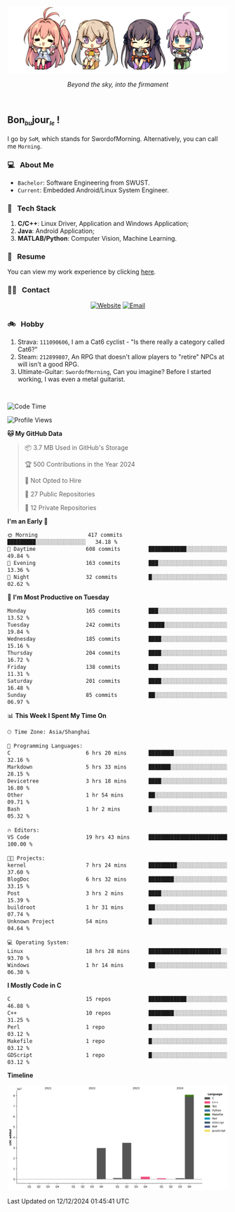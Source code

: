 <img src="./pic/Aokana.png">
<p align="center"><em>Beyond the sky, into the firmament</em></p>

<br/>

## Bon<sub><em><font size=2>bu</font></em></sub>jour<sub><em><font size=2>le</font></em></sub> !

I go by `SoM`, which stands for SwordofMorning. Alternatively, you can call me `Morning`.

### 💻 &nbsp; About Me

- `Bachelor`: Software Engineering from SWUST.
- `Current`: Embedded Android/Linux System Engineer.

### 🔧 &nbsp; Tech Stack

1. **C/C++**: Linux Driver, Application and Windows Application;
2. **Java**: Android Application;
3. **MATLAB/Python**: Computer Vision, Machine Learning.

### 📝 &nbsp; Resume

You can view my work experience by clicking <a href="https://swordofmorning.com/index.php/contact/">here</a>.

### 🤝🏻 &nbsp; Contact

<p align="center">
<a href="https://swordofmorning.com/"><img alt="Website" src="https://img.shields.io/badge/Website-swordofmorning.com-blue?style=flat-square&logo=google-chrome"></a>
<a href="mailto:master@xiaojintao.email
"><img alt="Email" src="https://img.shields.io/badge/Email-master@xiaojintao.email-blue?style=flat-square&logo=gmail"></a>
</p>

### 🚲 &nbsp; Hobby

1. Strava: `111090606`, I am a Cat6 cyclist - "Is there really a category called Cat6?"
2. Steam: `212899807`, An RPG that doesn't allow players to "retire" NPCs at will isn't a good RPG.
3. Ultimate-Guitar: `SwordofMorning`, Can you imagine? Before I started working, I was even a metal guitarist.

<br/>

<!--START_SECTION:waka-->
![Code Time](http://img.shields.io/badge/Code%20Time-446%20hrs%202%20mins-blue)

![Profile Views](http://img.shields.io/badge/Profile%20Views-0-blue)

**🐱 My GitHub Data** 

> 📦 3.7 MB Used in GitHub's Storage 
 > 
> 🏆 500 Contributions in the Year 2024
 > 
> 🚫 Not Opted to Hire
 > 
> 📜 27 Public Repositories 
 > 
> 🔑 12 Private Repositories 
 > 
**I'm an Early 🐤** 

```text
🌞 Morning                417 commits         █████████░░░░░░░░░░░░░░░░   34.18 % 
🌆 Daytime                608 commits         ████████████░░░░░░░░░░░░░   49.84 % 
🌃 Evening                163 commits         ███░░░░░░░░░░░░░░░░░░░░░░   13.36 % 
🌙 Night                  32 commits          █░░░░░░░░░░░░░░░░░░░░░░░░   02.62 % 
```
📅 **I'm Most Productive on Tuesday** 

```text
Monday                   165 commits         ███░░░░░░░░░░░░░░░░░░░░░░   13.52 % 
Tuesday                  242 commits         █████░░░░░░░░░░░░░░░░░░░░   19.84 % 
Wednesday                185 commits         ████░░░░░░░░░░░░░░░░░░░░░   15.16 % 
Thursday                 204 commits         ████░░░░░░░░░░░░░░░░░░░░░   16.72 % 
Friday                   138 commits         ███░░░░░░░░░░░░░░░░░░░░░░   11.31 % 
Saturday                 201 commits         ████░░░░░░░░░░░░░░░░░░░░░   16.48 % 
Sunday                   85 commits          ██░░░░░░░░░░░░░░░░░░░░░░░   06.97 % 
```


📊 **This Week I Spent My Time On** 

```text
🕑︎ Time Zone: Asia/Shanghai

💬 Programming Languages: 
C                        6 hrs 20 mins       ████████░░░░░░░░░░░░░░░░░   32.16 % 
Markdown                 5 hrs 33 mins       ███████░░░░░░░░░░░░░░░░░░   28.15 % 
Devicetree               3 hrs 18 mins       ████░░░░░░░░░░░░░░░░░░░░░   16.80 % 
Other                    1 hr 54 mins        ██░░░░░░░░░░░░░░░░░░░░░░░   09.71 % 
Bash                     1 hr 2 mins         █░░░░░░░░░░░░░░░░░░░░░░░░   05.32 % 

🔥 Editors: 
VS Code                  19 hrs 43 mins      █████████████████████████   100.00 % 

🐱‍💻 Projects: 
kernel                   7 hrs 24 mins       █████████░░░░░░░░░░░░░░░░   37.60 % 
BlogDoc                  6 hrs 32 mins       ████████░░░░░░░░░░░░░░░░░   33.15 % 
Post                     3 hrs 2 mins        ████░░░░░░░░░░░░░░░░░░░░░   15.39 % 
buildroot                1 hr 31 mins        ██░░░░░░░░░░░░░░░░░░░░░░░   07.74 % 
Unknown Project          54 mins             █░░░░░░░░░░░░░░░░░░░░░░░░   04.64 % 

💻 Operating System: 
Linux                    18 hrs 28 mins      ███████████████████████░░   93.70 % 
Windows                  1 hr 14 mins        ██░░░░░░░░░░░░░░░░░░░░░░░   06.30 % 
```

**I Mostly Code in C** 

```text
C                        15 repos            ████████████░░░░░░░░░░░░░   46.88 % 
C++                      10 repos            ████████░░░░░░░░░░░░░░░░░   31.25 % 
Perl                     1 repo              █░░░░░░░░░░░░░░░░░░░░░░░░   03.12 % 
Makefile                 1 repo              █░░░░░░░░░░░░░░░░░░░░░░░░   03.12 % 
GDScript                 1 repo              █░░░░░░░░░░░░░░░░░░░░░░░░   03.12 % 
```



**Timeline**

![Lines of Code chart](https://raw.githubusercontent.com/SwordofMorning/SwordofMorning/main/assets/bar_graph.png)


 Last Updated on 12/12/2024 01:45:41 UTC
<!--END_SECTION:waka-->
